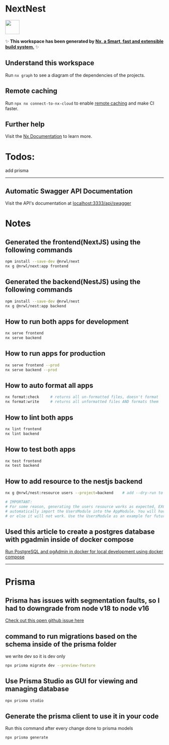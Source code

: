 # NextNest

<a alt="Nx logo" href="https://nx.dev" target="_blank" rel="noreferrer"><img src="https://raw.githubusercontent.com/nrwl/nx/master/images/nx-logo.png" width="45"></a>

✨ **This workspace has been generated by [Nx, a Smart, fast and extensible build system.](https://nx.dev)** ✨

## Understand this workspace

Run `nx graph` to see a diagram of the dependencies of the projects.

## Remote caching

Run `npx nx connect-to-nx-cloud` to enable [remote caching](https://nx.app) and make CI faster.

## Further help

Visit the [Nx Documentation](https://nx.dev) to learn more.

# Todos:

add prisma

---

## Automatic Swagger API Documentation

Visit the API's documentation at [localhost:3333/api/swagger](http://localhost:3333/api/swagger)

# Notes

## Generated the frontend(NextJS) using the following commands

```bash
npm install --save-dev @nrwl/next
nx g @nrwl/next:app frontend
```

## Generated the backend(NestJS) using the following commands

```bash
npm install --save-dev @nrwl/nest
nx g @nrwl/nest:app backend
```

## How to run both apps for development

```bash
nx serve frontend
nx serve backend
```

## How to run apps for production

```bash
nx serve frontend --prod
nx serve backend --prod
```

## How to auto format all apps

```bash
nx format:check     # returns all un-formatted files, doesn't format
nx format:write     # returns all unformatted files AND formats them
```

## How to lint both apps

```bash
nx lint frontend
nx lint backend
```

## How to test both apps

```bash
nx test frontend
nx test backend
```

## How to add resource to the nestjs backend

```bash
nx g @nrwl/nest:resource users --project=backend    # add --dry-run to see changes without writing to disk

# IMPORTANT:
# For some reason, generating the users resource works as expected, EXCEPT it does not
# automatically import the UsersModule into the AppModule. You will have to do this manually
# or else it will not work. Use the UsersModule as an example for future resources.
```

## Used this article to create a postgres database with pgadmin inside of docker compose

[Run PostgreSQL and pgAdmin in docker for local development using docker compose](https://belowthemalt.com/2021/06/09/run-postgresql-and-pgadmin-in-docker-for-local-development-using-docker-compose/)

---

# Prisma

## Prisma has issues with segmentation faults, so I had to downgrade from node v18 to node v16

[Check out this open github issue here](https://github.com/prisma/prisma/issues/10649)

## command to run migrations based on the schema inside of the prisma folder

we write dev so it is dev only

```bash
npx prisma migrate dev --preview-feature
```

## Use Prisma Studio as GUI for viewing and managing database

```bash
npx prisma studio
```

## Generate the prisma client to use it in your code

Run this command after every change done to prisma models

```bash
npx prisma generate
```
